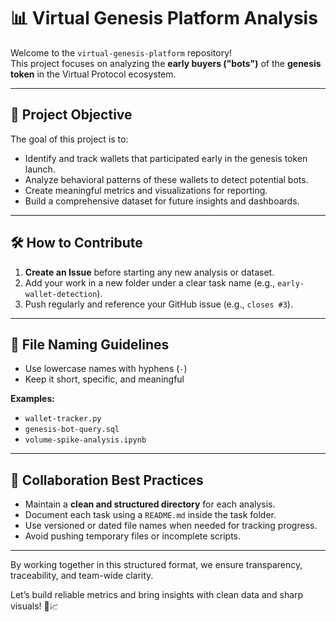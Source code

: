 # 📊 Virtual Genesis Platform Analysis

Welcome to the `virtual-genesis-platform` repository!  
This project focuses on analyzing the **early buyers ("bots")** of the **genesis token** in the Virtual Protocol ecosystem.

---

## 🎯 Project Objective

The goal of this project is to:

- Identify and track wallets that participated early in the genesis token launch.
- Analyze behavioral patterns of these wallets to detect potential bots.
- Create meaningful metrics and visualizations for reporting.
- Build a comprehensive dataset for future insights and dashboards.

---

## 🛠️ How to Contribute

1. **Create an Issue** before starting any new analysis or dataset.
2. Add your work in a new folder under a clear task name (e.g., `early-wallet-detection`).
3. Push regularly and reference your GitHub issue (e.g., `closes #3`).

---

## 🧾 File Naming Guidelines

- Use lowercase names with hyphens (`-`)
- Keep it short, specific, and meaningful

**Examples:**
- `wallet-tracker.py`
- `genesis-bot-query.sql`
- `volume-spike-analysis.ipynb`

---

## 🔁 Collaboration Best Practices

- Maintain a **clean and structured directory** for each analysis.
- Document each task using a `README.md` inside the task folder.
- Use versioned or dated file names when needed for tracking progress.
- Avoid pushing temporary files or incomplete scripts.

---

By working together in this structured format, we ensure transparency, traceability, and team-wide clarity.

Let’s build reliable metrics and bring insights with clean data and sharp visuals! 🚀📈
